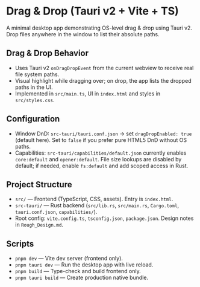 # Drag & Drop (Tauri v2 + Vite + TS)

A minimal desktop app demonstrating OS-level drag & drop using Tauri v2. Drop files anywhere in the window to list their absolute paths.

## Drag & Drop Behavior

- Uses Tauri v2 `onDragDropEvent` from the current webview to receive real file system paths.
- Visual highlight while dragging over; on drop, the app lists the dropped paths in the UI.
- Implemented in `src/main.ts`, UI in `index.html` and styles in `src/styles.css`.

## Configuration

- Window DnD: `src-tauri/tauri.conf.json` → set `dragDropEnabled: true` (default here). Set to `false` if you prefer pure HTML5 DnD without OS paths.
- Capabilities: `src-tauri/capabilities/default.json` currently enables `core:default` and `opener:default`. File size lookups are disabled by default; if needed, enable `fs:default` and add scoped access in Rust.

## Project Structure

- `src/` — Frontend (TypeScript, CSS, assets). Entry is `index.html`.
- `src-tauri/` — Rust backend (`src/lib.rs`, `src/main.rs`, `Cargo.toml`, `tauri.conf.json`, `capabilities/`).
- Root config: `vite.config.ts`, `tsconfig.json`, `package.json`. Design notes in `Rough_Design.md`.

## Scripts

- `pnpm dev` — Vite dev server (frontend only).
- `pnpm tauri dev` — Run the desktop app with live reload.
- `pnpm build` — Type-check and build frontend only.
- `pnpm tauri build` — Create production native bundle.
